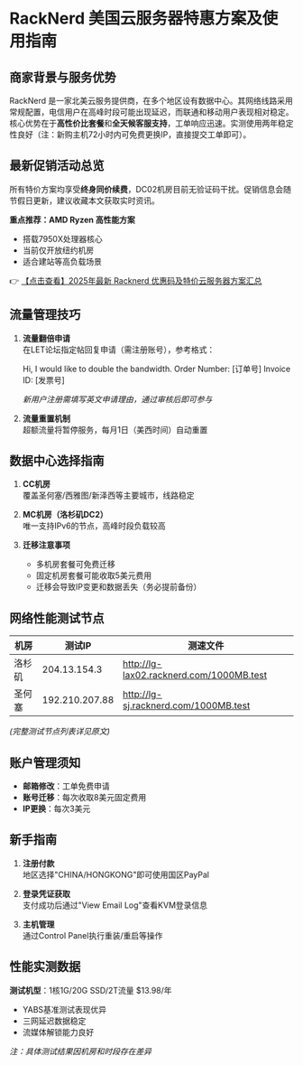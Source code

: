 # RackNerd 美国云服务器特惠方案及使用指南

## 商家背景与服务优势
RackNerd 是一家北美云服务提供商，在多个地区设有数据中心。其网络线路采用常规配置，电信用户在高峰时段可能出现延迟，而联通和移动用户表现相对稳定。核心优势在于**高性价比套餐**和**全天候客服支持**，工单响应迅速。实测使用两年稳定性良好（注：新购主机72小时内可免费更换IP，直接提交工单即可）。

## 最新促销活动总览
所有特价方案均享受**终身同价续费**，DC02机房目前无验证码干扰。促销信息会随节假日更新，建议收藏本文获取实时资讯。

**重点推荐：AMD Ryzen 高性能方案**  
- 搭载7950X处理器核心  
- 当前仅开放纽约机房  
- 适合建站等高负载场景  

👉 [【点击查看】2025年最新 Racknerd 优惠码及特价云服务器方案汇总](https://bit.ly/Rack_Nerd)

## 流量管理技巧
1. **流量翻倍申请**  
   在LET论坛指定帖回复申请（需注册账号），参考格式：
   
   Hi, I would like to double the bandwidth.
   Order Number: [订单号]
   Invoice ID: [发票号]
   
   *新用户注册需填写英文申请理由，通过审核后即可参与*

2. **流量重置机制**  
   超额流量将暂停服务，每月1日（美西时间）自动重置

## 数据中心选择指南
1. **CC机房**  
   覆盖圣何塞/西雅图/新泽西等主要城市，线路稳定

2. **MC机房（洛杉矶DC2）**  
   唯一支持IPv6的节点，高峰时段负载较高

3. **迁移注意事项**  
   - 多机房套餐可免费迁移  
   - 固定机房套餐可能收取5美元费用  
   - 迁移会导致IP变更和数据丢失（务必提前备份）

## 网络性能测试节点
| 机房    | 测试IP         | 测速文件                     |
|---------|----------------|------------------------------|
| 洛杉矶  | 204.13.154.3   | http://lg-lax02.racknerd.com/1000MB.test |
| 圣何塞  | 192.210.207.88 | http://lg-sj.racknerd.com/1000MB.test    |

*(完整测试节点列表详见原文)*

## 账户管理须知
- **邮箱修改**：工单免费申请  
- **账号迁移**：每次收取8美元固定费用  
- **IP更换**：每次3美元  

## 新手指南
1. **注册付款**  
   地区选择"CHINA/HONGKONG"即可使用国区PayPal

2. **登录凭证获取**  
   支付成功后通过"View Email Log"查看KVM登录信息

3. **主机管理**  
   通过Control Panel执行重装/重启等操作

## 性能实测数据
**测试机型**：1核1G/20G SSD/2T流量 $13.98/年  
- YABS基准测试表现优异  
- 三网延迟数据稳定  
- 流媒体解锁能力良好  

*注：具体测试结果因机房和时段存在差异*